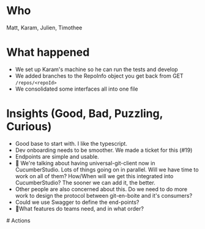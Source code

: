 # Who

Matt, Karam, Julien, Timothee

# What happened

- We set up Karam's machine so he can run the tests and develop
- We added branches to the RepoInfo object you get back from GET `/repos/<repoId>`
- We consolidated some interfaces all into one file

# Insights (Good, Bad, Puzzling, Curious)

- Good base to start with. I like the typescript.
- Dev onboarding needs to be smoother. We made a ticket for this (#19)
- Endpoints are simple and usable.
- 🤔 We're talking about having universal-git-client now in CucumberStudio. Lots of things going on in parallel. Will we have time to work on all of them? How/When will we get this integrated into CucumberStudio? The sooner we can add it, the better.
- Other people are also concerned about this. Do we need to do more work to design the protocol between git-en-boite and it's consumers?
- Could we use Swagger to define the end-points?
- 🤔What features do teams need, and in what order?

# Actions
